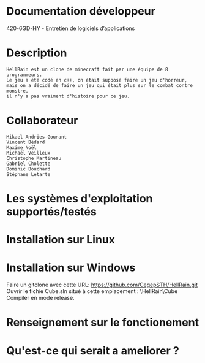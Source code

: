 #	Documentation développeur
420-6GD-HY - Entretien de logiciels d’applications

#	Description
	HellRain est un clone de minecraft fait par une équipe de 8 programmeurs.
	Le jeu a été codé en c++, on était supposé faire un jeu d'horreur, mais on a décidé de faire un jeu qui était plus sur le combat contre monstre,
	il n'y a pas vraiment d'histoire pour ce jeu.
#	Collaborateur
	Mikael Andries-Gounant
	Vincent Bédard
	Maxime Noël
	Michaël Veilleux
	Christophe Martineau
	Gabriel Cholette
	Dominic Bouchard
	Stéphane Letarte
#	Les systèmes d'exploitation supportés/testés

#	Installation sur Linux

#	Installation sur Windows
Faire un gitclone avec cette URL: https://github.com/CegepSTH/HellRain.git
Ouvrir le fichie Cube.sln situé à cette emplacement : \HellRain\Cube
Compiler en mode release.
#	Renseignement sur le fonctionement

#	Qu'est-ce qui serait a ameliorer ?
